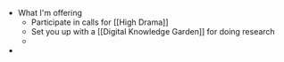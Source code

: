 - What I'm offering
	- Participate in calls for [[High Drama]]
	- Set you up with a [[Digital Knowledge Garden]] for doing research
	-
-